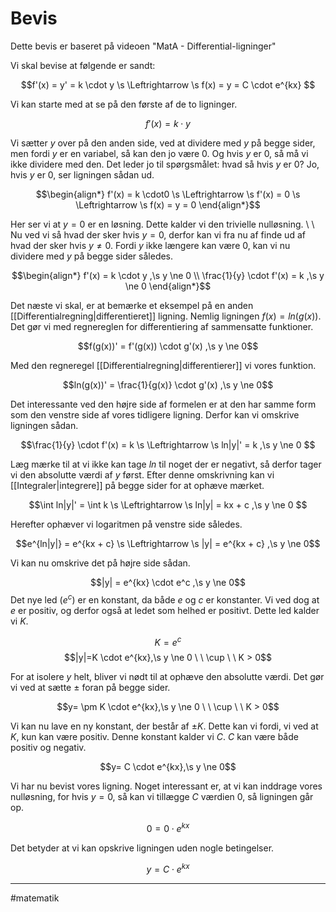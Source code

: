 
# Bevis
Dette bevis er baseret på videoen "MatA - Differential-ligninger"

Vi skal bevise at følgende er sandt:

   $$f'(x) = y' = k \cdot y \s \Leftrightarrow \s f(x) = y = C \cdot e^{kx} $$

Vi kan starte med at se på den første af de to ligninger.

$$f'(x) = k \cdot y$$

Vi sætter $y$ over på den anden side, ved at dividere med $y$ på begge sider, men fordi $y$ er en variabel, så kan den jo være 0. Og hvis $y$ er 0, så må vi ikke dividere med den. Det leder jo til spørgsmålet: hvad så hvis $y$ er 0? Jo, hvis $y$ er 0, ser ligningen sådan ud.

$$\begin{align*}
f'(x) = k \cdot0 \s \Leftrightarrow \s f'(x) = 0 \s \Leftrightarrow \s f(x) = y = 0
\end{align*}$$

Her ser vi at $y = 0$ er en løsning. Dette kalder vi den trivielle nulløsning. \\ \\
Nu ved vi så hvad der sker hvis $y = 0$, derfor kan vi fra nu af finde ud af hvad der sker hvis $y \ne 0$. Fordi $y$ ikke længere kan være 0, kan vi nu dividere med $y$ på begge sider således.

$$\begin{align*}
f'(x) = k \cdot y ,\s y \ne 0 \\
\frac{1}{y} \cdot f'(x) = k ,\s y \ne 0
\end{align*}$$

Det næste vi skal, er at bemærke et eksempel på en anden [[Differentialregning|differentieret]] ligning. Nemlig ligningen $f(x) = ln(g(x))$. Det gør vi med regnereglen for differentiering af sammensatte funktioner.

$$f(g(x))' = f'(g(x)) \cdot g'(x) ,\s y \ne 0$$

Med den regneregel [[Differentialregning|differentierer]] vi vores funktion.

$$ln(g(x))' = \frac{1}{g(x)} \cdot g'(x) ,\s y \ne 0$$

Det interessante ved den højre side af formelen er at den har samme form som den venstre side af vores tidligere ligning. Derfor kan vi omskrive ligningen sådan.

$$\frac{1}{y} \cdot f'(x) = k \s \Leftrightarrow \s ln|y|' = k ,\s y \ne 0 $$
 
Læg mærke til at vi ikke kan tage $ln$ til noget der er negativt, så derfor tager vi den absolutte værdi af $y$ først. Efter denne omskrivning kan vi [[Integraler|integrere]] på begge sider for at ophæve mærket.

$$\int ln|y|' = \int k \s \Leftrightarrow \s ln|y| = kx + c ,\s y \ne 0 $$

Herefter ophæver vi logaritmen på venstre side således.


$$e^{ln|y|} = e^{kx + c} \s \Leftrightarrow \s |y| = e^{kx + c} ,\s y \ne 0$$


Vi kan nu omskrive det på højre side sådan.

$$|y| = e^{kx} \cdot e^c ,\s y \ne 0$$
Det nye led ($e^c$) er en konstant, da både $e$ og $c$ er konstanter. Vi ved dog at $e$ er positiv, og derfor også at ledet som helhed er positivt. Dette led kalder vi $K$.

$$K = e^c$$
$$|y|=K \cdot e^{kx},\s y \ne 0 \ \  \cup \ \  K > 0$$

For at isolere $y$ helt, bliver vi nødt til at ophæve den absolutte værdi. Det gør vi ved at sætte $\pm$ foran på begge sider.

$$y= \pm K \cdot e^{kx},\s y \ne 0 \ \  \cup \ \  K > 0$$

Vi kan nu lave en ny konstant, der består af $\pm K$. Dette kan vi fordi, vi ved at $K$, kun kan være positiv. Denne konstant kalder vi $C$. $C$ kan være både positiv og negativ.

$$y= C \cdot e^{kx},\s y \ne 0$$

Vi har nu bevist vores ligning. Noget interessant er, at vi kan inddrage vores nulløsning, for hvis $y = 0$, så kan vi tillægge $C$ værdien 0, så ligningen går op.

$$0 = 0 \cdot e^{kx}$$

Det betyder at vi kan opskrive ligningen uden nogle betingelser.

$$y= C \cdot e^{kx}$$

---

#matematik 